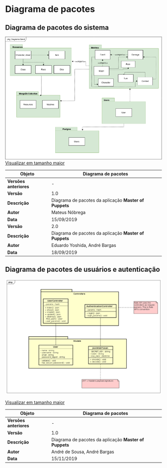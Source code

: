 # Diagrama de pacotes

## Diagrama de pacotes do sistema

![Diagrama de pacotes](../img/diagrama_pacotes/diagrama_de_pacotes_2.png)
[Visualizar em tamanho maior](../img/diagrama_pacotes/diagrama_de_pacotes_2.png)

|**Objeto**|**Diagrama de pacotes**|
| -- | -- |
|**Versões anteriores**| - |
|**Versão**| 1.0 |
| **Descrição** | Diagrama de pacotes da aplicação **Master of Puppets**|
| **Autor** | Mateus Nóbrega |
| **Data** | 15/09/2019 |
|**Versão**| 2.0 |
| **Descrição** | Diagrama de pacotes da aplicação **Master of Puppets**|
| **Autor** | Eduardo Yoshida, André Bargas |
| **Data** | 18/09/2019 |


## Diagrama de pacotes de usuários e autenticação

![diagrama de pacotes para usuários ](../img/diagramas_de_classe/class_users_auth_v3.png)

[Visualizar em tamanho maior](../img/diagramas_de_classe/class_users_auth_v3.png)

|**Objeto**|**Diagrama de pacotes**|
|--|--|
|**Versões anteriores**| - |
|**Versão**| 1.0 |
| **Descrição** | Diagrama de pacotes da aplicação **Master of Puppets**|
| **Autor** | André de Sousa, André Bargas |
| **Data** | 15/11/2019 |
